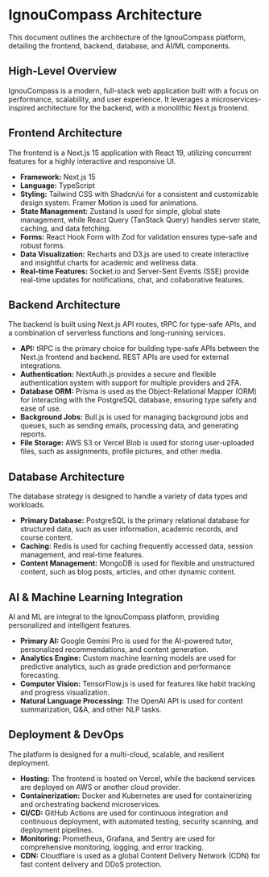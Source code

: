 # IgnouCompass Architecture

This document outlines the architecture of the IgnouCompass platform, detailing the frontend, backend, database, and AI/ML components.

## High-Level Overview

IgnouCompass is a modern, full-stack web application built with a focus on performance, scalability, and user experience. It leverages a microservices-inspired architecture for the backend, with a monolithic Next.js frontend.

## Frontend Architecture

The frontend is a Next.js 15 application with React 19, utilizing concurrent features for a highly interactive and responsive UI.

*   **Framework:** Next.js 15
*   **Language:** TypeScript
*   **Styling:** Tailwind CSS with Shadcn/ui for a consistent and customizable design system. Framer Motion is used for animations.
*   **State Management:** Zustand is used for simple, global state management, while React Query (TanStack Query) handles server state, caching, and data fetching.
*   **Forms:** React Hook Form with Zod for validation ensures type-safe and robust forms.
*   **Data Visualization:** Recharts and D3.js are used to create interactive and insightful charts for academic and wellness data.
*   **Real-time Features:** Socket.io and Server-Sent Events (SSE) provide real-time updates for notifications, chat, and collaborative features.

## Backend Architecture

The backend is built using Next.js API routes, tRPC for type-safe APIs, and a combination of serverless functions and long-running services.

*   **API:** tRPC is the primary choice for building type-safe APIs between the Next.js frontend and backend. REST APIs are used for external integrations.
*   **Authentication:** NextAuth.js provides a secure and flexible authentication system with support for multiple providers and 2FA.
*   **Database ORM:** Prisma is used as the Object-Relational Mapper (ORM) for interacting with the PostgreSQL database, ensuring type safety and ease of use.
*   **Background Jobs:** Bull.js is used for managing background jobs and queues, such as sending emails, processing data, and generating reports.
*   **File Storage:** AWS S3 or Vercel Blob is used for storing user-uploaded files, such as assignments, profile pictures, and other media.

## Database Architecture

The database strategy is designed to handle a variety of data types and workloads.

*   **Primary Database:** PostgreSQL is the primary relational database for structured data, such as user information, academic records, and course content.
*   **Caching:** Redis is used for caching frequently accessed data, session management, and real-time features.
*   **Content Management:** MongoDB is used for flexible and unstructured content, such as blog posts, articles, and other dynamic content.

## AI & Machine Learning Integration

AI and ML are integral to the IgnouCompass platform, providing personalized and intelligent features.

*   **Primary AI:** Google Gemini Pro is used for the AI-powered tutor, personalized recommendations, and content generation.
*   **Analytics Engine:** Custom machine learning models are used for predictive analytics, such as grade prediction and performance forecasting.
*   **Computer Vision:** TensorFlow.js is used for features like habit tracking and progress visualization.
*   **Natural Language Processing:** The OpenAI API is used for content summarization, Q&A, and other NLP tasks.

## Deployment & DevOps

The platform is designed for a multi-cloud, scalable, and resilient deployment.

*   **Hosting:** The frontend is hosted on Vercel, while the backend services are deployed on AWS or another cloud provider.
*   **Containerization:** Docker and Kubernetes are used for containerizing and orchestrating backend microservices.
*   **CI/CD:** GitHub Actions are used for continuous integration and continuous deployment, with automated testing, security scanning, and deployment pipelines.
*   **Monitoring:** Prometheus, Grafana, and Sentry are used for comprehensive monitoring, logging, and error tracking.
*   **CDN:** Cloudflare is used as a global Content Delivery Network (CDN) for fast content delivery and DDoS protection.
